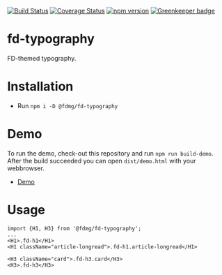 [![Build Status](https://travis-ci.org/FDMediagroep/fd-ts-react-typography.svg?branch=master)](https://travis-ci.org/FDMediagroep/fd-ts-react-typography)
[![Coverage Status](https://coveralls.io/repos/github/FDMediagroep/fd-ts-react-typography/badge.svg?branch=master)](https://coveralls.io/github/FDMediagroep/fd-ts-react-typography?branch=master)
[![npm version](https://badge.fury.io/js/%40fdmg%2Ffd-typography.svg)](https://badge.fury.io/js/%40fdmg%2Ffd-typography)
[![Greenkeeper badge](https://badges.greenkeeper.io/FDMediagroep/fd-ts-react-typography.svg)](https://greenkeeper.io/)

# fd-typography
FD-themed typography.

# Installation
* Run `npm i -D @fdmg/fd-typography`

# Demo
To run the demo, check-out this repository and run `npm run build-demo`.
After the build succeeded you can open `dist/demo.html` with your webbrowser.
* [Demo](http://static.fd.nl/react/typography/demo.html)

# Usage
```
import {H1, H3} from '@fdmg/fd-typography';
...
<H1>.fd-h1</H1>
<H1 className="article-longread">.fd-h1.article-longread</H1>

<H3 className="card">.fd-h3.card</H3>
<H3>.fd-h3</H3>
```
